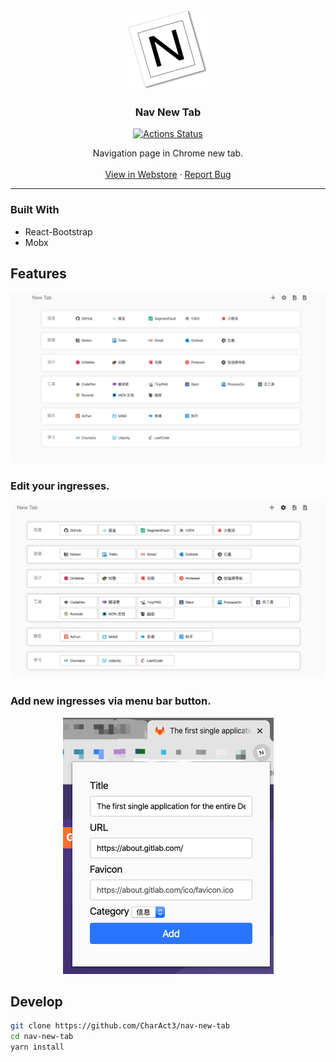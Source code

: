 <br />
<p align="center">
  <a href="https://github.com/CharAct3/nav-new-tab">
    <img src="images/icon.png" alt="Logo" width="128" height="128">
  </a>
</p>

<h3 align="center">Nav New Tab</h3>
<p align="center">
  <a href="https://github.com/charact3/nav-new-tab/actions">
    <img src="https://github.com/charact3/nav-new-tab/workflows/CI/badge.svg" alt="Actions Status">
  </a>
</p>

<p align="center">
  Navigation page in Chrome new tab.
  <br />
  <br />
  <a href="https://chrome.google.com/webstore/detail/nav-new-tab/aeplejakcfkdbifdebfoblpakgmjclph">View in Webstore</a>
  ·
  <a href="https://github.com/CharAct3/nav-new-tab/issues">Report Bug</a>
</p>

---

### Built With

- React-Bootstrap
- Mobx

## Features

<p align="center">
  <img src="images/feature-1.png" alt="Feature">
</p>
  
### Edit your ingresses.
<p align="center">
  <img src="images/feature-2.png" alt="Feature">
</p>

### Add new ingresses via menu bar button.
<p align="center">
  <img src="images/feature-3.png" alt="Feature">
</p>

## Develop

```bash
git clone https://github.com/CharAct3/nav-new-tab
cd nav-new-tab
yarn install
```
